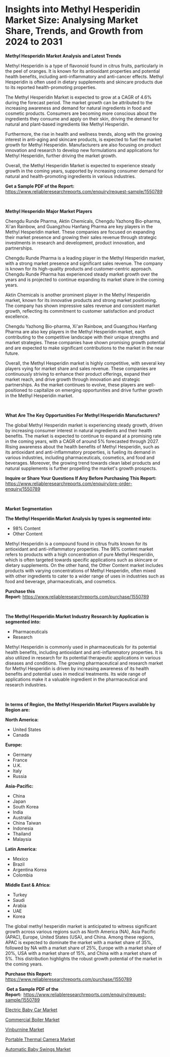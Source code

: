 <p><h1>Insights into Methyl Hesperidin Market Size: Analysing Market Share, Trends, and Growth from 2024 to 2031</h1></p><p><strong>Methyl Hesperidin Market Analysis and Latest Trends</strong></p>
<p><p>Methyl Hesperidin is a type of flavonoid found in citrus fruits, particularly in the peel of oranges. It is known for its antioxidant properties and potential health benefits, including anti-inflammatory and anti-cancer effects. Methyl Hesperidin is often used in dietary supplements and skincare products due to its reported health-promoting properties.</p><p>The Methyl Hesperidin Market is expected to grow at a CAGR of 4.6% during the forecast period. The market growth can be attributed to the increasing awareness and demand for natural ingredients in food and cosmetic products. Consumers are becoming more conscious about the ingredients they consume and apply on their skin, driving the demand for natural and plant-based ingredients like Methyl Hesperidin.</p><p>Furthermore, the rise in health and wellness trends, along with the growing interest in anti-aging and skincare products, is expected to fuel the market growth for Methyl Hesperidin. Manufacturers are also focusing on product innovation and research to develop new formulations and applications for Methyl Hesperidin, further driving the market growth.</p><p>Overall, the Methyl Hesperidin Market is expected to experience steady growth in the coming years, supported by increasing consumer demand for natural and health-promoting ingredients in various industries.</p></p>
<p><strong>Get a Sample PDF of the Report:&nbsp;</strong> <a href="https://www.reliableresearchreports.com/enquiry/request-sample/1550789">https://www.reliableresearchreports.com/enquiry/request-sample/1550789</a></p>
<p>&nbsp;</p>
<p><strong>Methyl Hesperidin Major Market Players</strong></p>
<p><p>Chengdu Runde Pharma, Aktin Chemicals, Chengdu Yazhong Bio-pharma, Xi'an Rainbow, and Guangzhou Hanfang Pharma are key players in the Methyl Hesperidin market. These companies are focused on expanding their market presence and growing their sales revenue through strategic investments in research and development, product innovation, and partnerships.</p><p>Chengdu Runde Pharma is a leading player in the Methyl Hesperidin market, with a strong market presence and significant sales revenue. The company is known for its high-quality products and customer-centric approach. Chengdu Runde Pharma has experienced steady market growth over the years and is projected to continue expanding its market share in the coming years.</p><p>Aktin Chemicals is another prominent player in the Methyl Hesperidin market, known for its innovative products and strong market positioning. The company has shown impressive sales revenue and consistent market growth, reflecting its commitment to customer satisfaction and product excellence.</p><p>Chengdu Yazhong Bio-pharma, Xi'an Rainbow, and Guangzhou Hanfang Pharma are also key players in the Methyl Hesperidin market, each contributing to the competitive landscape with their unique strengths and market strategies. These companies have shown promising growth potential and are expected to make significant contributions to the market in the near future.</p><p>Overall, the Methyl Hesperidin market is highly competitive, with several key players vying for market share and sales revenue. These companies are continuously striving to enhance their product offerings, expand their market reach, and drive growth through innovation and strategic partnerships. As the market continues to evolve, these players are well-positioned to capitalize on emerging opportunities and drive further growth in the Methyl Hesperidin market.</p></p>
<p>&nbsp;</p>
<p><strong>What Are The Key Opportunities For Methyl Hesperidin Manufacturers?</strong></p>
<p><p>The global Methyl Hesperidin market is experiencing steady growth, driven by increasing consumer interest in natural ingredients and their health benefits. The market is expected to continue to expand at a promising rate in the coming years, with a CAGR of around 5% forecasted through 2027. Rising awareness about the health benefits of Methyl Hesperidin, such as its antioxidant and anti-inflammatory properties, is fueling its demand in various industries, including pharmaceuticals, cosmetics, and food and beverages. Moreover, the growing trend towards clean label products and natural supplements is further propelling the market's growth prospects.</p></p>
<p><strong>Inquire or Share Your Questions If Any Before Purchasing This Report:</strong> <a href="https://www.reliableresearchreports.com/enquiry/pre-order-enquiry/1550789">https://www.reliableresearchreports.com/enquiry/pre-order-enquiry/1550789</a></p>
<p>&nbsp;</p>
<p><strong>Market Segmentation</strong></p>
<p><strong>The Methyl Hesperidin Market Analysis by types is segmented into:</strong></p>
<p><ul><li>98% Content</li><li>Other Content</li></ul></p>
<p><p>Methyl Hesperidin is a compound found in citrus fruits known for its antioxidant and anti-inflammatory properties. The 98% content market refers to products with a high concentration of pure Methyl Hesperidin, which is often targeted towards specific applications such as skincare or dietary supplements. On the other hand, the Other Content market includes products with varying concentrations of Methyl Hesperidin, often mixed with other ingredients to cater to a wider range of uses in industries such as food and beverage, pharmaceuticals, and cosmetics.</p></p>
<p><strong>Purchase this Report:&nbsp;</strong><a href="https://www.reliableresearchreports.com/purchase/1550789">https://www.reliableresearchreports.com/purchase/1550789</a></p>
<p>&nbsp;</p>
<p><strong>The Methyl Hesperidin Market Industry Research by Application is segmented into:</strong></p>
<p><ul><li>Pharmaceuticals</li><li>Research</li></ul></p>
<p><p>Methyl Hesperidin is commonly used in pharmaceuticals for its potential health benefits, including antioxidant and anti-inflammatory properties. It is also utilized in research for its potential therapeutic applications in various diseases and conditions. The growing pharmaceutical and research market for Methyl Hesperidin is driven by increasing awareness of its health benefits and potential uses in medical treatments. Its wide range of applications make it a valuable ingredient in the pharmaceutical and research industries.</p></p>
<p>&nbsp;</p>
<p><strong>In terms of Region, the Methyl Hesperidin Market Players available by Region are:</strong></p>
<p>
    <p> <strong> North America: </strong>
        <ul>
            <li>United States</li>
            <li>Canada</li>
        </ul>
        </p> 
    <p> <strong> Europe: </strong>
        <ul>
            <li>Germany</li>
            <li>France</li>
            <li>U.K.</li>
            <li>Italy</li>
            <li>Russia</li>
        </ul>
        </p> 
    <p> <strong> Asia-Pacific: </strong>
        <ul>
            <li>China</li>
            <li>Japan</li>
            <li>South Korea</li>
            <li>India</li>
            <li>Australia</li>
            <li>China Taiwan</li>
            <li>Indonesia</li>
            <li>Thailand</li>
            <li>Malaysia</li>
        </ul>
        </p> 
    <p> <strong> Latin America: </strong>
        <ul>
            <li>Mexico</li>
            <li>Brazil</li>
            <li>Argentina Korea</li>
            <li>Colombia</li>
        </ul>
        </p> 
    <p> <strong> Middle East & Africa: </strong>
        <ul>
            <li>Turkey</li>
            <li>Saudi</li>
            <li>Arabia</li>
            <li>UAE</li>
            <li>Korea</li>
        </ul>
    </p>
    </p>
<p><p>The global methyl hesperidin market is anticipated to witness significant growth across various regions such as North America (NA), Asia Pacific (APAC), Europe, United States (USA), and China. Among these regions, APAC is expected to dominate the market with a market share of 35%, followed by NA with a market share of 25%, Europe with a market share of 20%, USA with a market share of 15%, and China with a market share of 5%. This distribution highlights the robust growth potential of the market in the coming years.</p></p>
<p><strong>Purchase this Report: </strong><a href="https://www.reliableresearchreports.com/purchase/1550789">https://www.reliableresearchreports.com/purchase/1550789</a></p>
<p>&nbsp;<strong>Get a Sample PDF of the Report:&nbsp;&nbsp;</strong><a href="https://www.reliableresearchreports.com/enquiry/request-sample/1550789">https://www.reliableresearchreports.com/enquiry/request-sample/1550789</a></p>
<p><strong></strong></p>
<p><p><a href="https://issuu.com/reportprime-2/docs/electric-baby-car-market-size-2030.pptx">Electric Baby Car Market</a></p><p><a href="https://view.publitas.com/reportprime-1/decoding-the-commercial-boiler-market-a-deep-dive-into-the-latest-market-trends-market-segmentation-and-competitive-analysis/">Commercial Boiler Market</a></p><p><a href="https://github.com/brentleyjimmiealvaradoz4l1rea/Market-Research-Report-List-1/blob/main/vinburnine-market.md">Vinburnine Market</a></p><p><a href="https://adventurous-uranium-ef9.notion.site/Portable-Thermal-Camera-Market-Size-Market-Trends-and-Growth-Outlook-forecasted-for-period-from-20-6452ec2b24f3484a9a4cb40aa35f04fd">Portable Thermal Camera Market</a></p><p><a href="https://issuu.com/reportprime-2/docs/automatic-baby-swings-market-size-2030.pptx">Automatic Baby Swings Market</a></p></p>